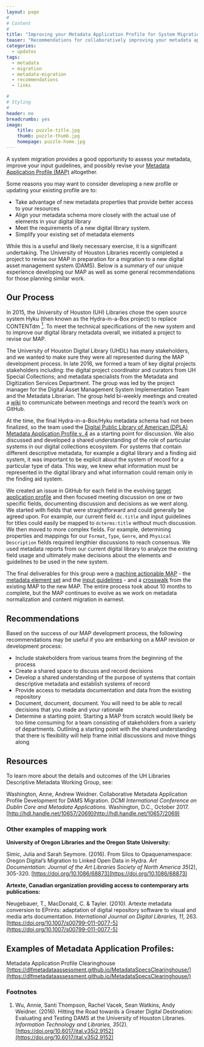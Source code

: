 ```yaml
---
layout: page
#
# Content
#
title: "Improving your Metadata Application Profile for System Migration"
teaser: "Recommendations for collaboratively improving your metadata application profile."
categories:
  - updates
tags:
  - metadata
  - migration
  - metadata-migration
  - recommendations
  - links

#
# Styling
#
header: no
breadcrumbs: yes
image:
    title: puzzle-title.jpg
    thumb: puzzle-thumb.jpg
    homepage: puzzle-home.jpg
---
```


 A system migration provides a good opportunity to assess your metadata, improve your input guidelines, and possibly revise your [Metadata Application Profile (MAP)](https://github.com/DLFMetadataAssessment/MetadataSpecsClearinghouse/wiki#application-profiles) altogether.

Some reasons you may want to consider developing a new profile or updating your existing profile are to:
* Take advantage of new metadata properties that provide better access to your resources
* Align your metadata schema more closely with the actual use of elements in your digital library
* Meet the requirements of a new digital library system.
* Simplify your existing set of metadata elements

While this is a useful and likely necessary exercise, it is a significant undertaking. The University of Houston Libraries recently completed a project to revise our MAP in preparation for a migration to a new digital asset management system (DAMS). Below is a summary of our unique experience developing our MAP as well as some general recommendations for those planning similar work.

## Our Process

In 2015, the University of Houston (UH) Libraries chose the open source system Hyku (then known as the Hydra-in-a-Box project) to replace CONTENTdm [<sup>1</sup>](#Footnotes). To meet the technical specifications of the new system and to improve our digital library metadata overall, we initiated a project to revise our MAP.

The University of Houston Digital Library (UHDL) has many stakeholders, and we wanted to make sure they were all represented during the MAP development process. In late 2016, we formed a team of key digital projects stakeholders including: the digital project coordinator and curators from UH Special Collections; and metadata specialists from the Metadata and Digitization Services Department. The group was led by the project manager for the Digital Asset Management System Implementation Team and the Metadata Librarian. The group held bi-weekly meetings and created a [wiki](https://github.com/uhlibraries-digital/bcdams-map/wiki) to communicate between meetings and record the team’s work on GitHub.

At the time, the final Hydra-in-a-Box/Hyku metadata schema had not been finalized, so the team used the [Digital Public Library of American (DPLA) Metadata Application Profile v. 4](https://pro.dp.la/hubs/metadata-application-profile) as a starting point for discussion. We also discussed and developed a shared understanding of the role of particular systems in our digital collections ecosystem. For systems that contain different descriptive metadata, for example a digital library and a finding aid system, it was important to be explicit about the system of record for a particular type of data. This way, we knew what information must be represented in the digital library and what information could remain only in the finding aid system.

We created an issue in GitHub for each field in the evolving [target application profile](https://github.com/uhlibraries-digital/bcdams-map/wiki/04-BCDAMS-Element-Set) and then focused meeting discussion on one or two specific fields, documenting discussion and decisions as we went along. We started with fields that were straightforward and could generally be agreed upon. For example, our current field `dc.title` and input guidelines for titles could easily be mapped to `dcterms:title` without much discussion. We then moved to more complex fields. For example, determining properties and mappings for our `Format`, `Type`, `Genre`, and `Physical Description` fields required lengthier discussions to reach consensus. We used metadata reports from our current digital library to analyze the existing field usage and ultimately make decisions about the elements and guidelines to be used in the new system.

The final deliverables for this group were a [machine actionable MAP](https://vocab.lib.uh.edu/bcdams-map/about) - the [metadata element set](https://vocab.lib.uh.edu/bcdams-map/) and the [input guidelines](https://vocab.lib.uh.edu/bcdams-map/guidelines) - and a [crosswalk](https://github.com/uhlibraries-digital/bcdams-map/wiki/05-UHDL-Crosswalk) from the existing MAP to the new MAP. The entire process took about 10 months to complete, but the MAP continues to evolve as we work on metadata normalization and content migration in earnest.

## Recommendations

Based on the success of our MAP development process, the following recommendations may be useful if you are embarking on a MAP revision or development process:

* Include stakeholders from various teams from the beginning of the process
* Create a shared space to discuss and record decisions
* Develop a shared understanding of the purpose of systems that contain descriptive metadata and establish systems of record
* Provide access to metadata documentation and data from the existing repository
* Document, document, document. You will need to be able to recall decisions that you made and your rationale
* Determine a starting point. Starting a MAP from scratch would likely be too time consuming for a team consisting of stakeholders from a variety of departments. Outlining a starting point with the shared understanding that there is flexibility will help frame initial discussions and move things along

## Resources

To learn more about the details and outcomes of the UH Libraries Descriptive Metadata Working Group, see:

Washington, Anne, Andrew Weidner. Collaborative Metadata Application Profile Development for DAMS Migration. *DCMI International Conference on Dublin Core and Metadata Applications.* Washington, D.C., October 2017. [http://hdl.handle.net/10657/2069](http://hdl.handle.net/10657/2069)

### Other examples of mapping work

__University of Oregon Libraries and the Oregon State University:__

Simic, Julia and Sarah Seymore. (2016). From Silos to Opaquenamespace: Oregon Digital’s Migration to Linked Open Data in Hydra. *Art Documentation: Journal of the Art Libraries Society of North America 35*(2), 305-320.
[https://doi.org/10.1086/68873](https://doi.org/10.1086/68873)

__Artexte, Canadian organization providing access to contemporary arts publications:__

Neugebauer, T., MacDonald, C. & Tayler. (2010). Artexte metadata conversion to EPrints: adaptation of digital repository software to visual and media arts documentation. *International Journal on Digital Libraries, 11*, 263. [https://doi.org/10.1007/s00799-011-0077-5](https://doi.org/10.1007/s00799-011-0077-5)

## Examples of Metadata Application Profiles:

Metadata Application Profile Clearinghouse
[https://dlfmetadataassessment.github.io/MetadataSpecsClearinghouse/](https://dlfmetadataassessment.github.io/MetadataSpecsClearinghouse/)

### Footnotes <a id="Footnotes"></a>

1. Wu, Annie, Santi Thompson, Rachel Vacek, Sean Watkins, Andy Weidner. (2016). Hitting the Road towards a Greater Digital Destination: Evaluating and Testing DAMS at the University of Houston Libraries. *Information Technology and Libraries, 35*(2). [https://doi.org/10.6017/ital.v35i2.9152](https://doi.org/10.6017/ital.v35i2.9152)
